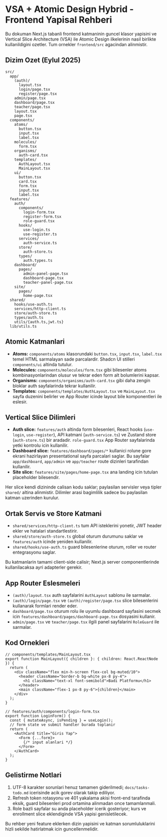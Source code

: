 ﻿# VSA + Atomic Design Hybrid - Frontend Yapisal Rehberi

Bu dokuman Next.js tabanli frontend katmaninin guncel klasor yapisini ve Vertical Slice Architecture (VSA) ile Atomic Design ilkelerinin nasil birlikte kullanildigini ozetler. Tum ornekler `frontend/src` agacindan alinmistir.

## Dizim Ozet (Eylul 2025)

```
src/
  app/
    (auth)/
      layout.tsx
      login/page.tsx
      register/page.tsx
    admin/page.tsx
    dashboard/page.tsx
    teacher/page.tsx
    layout.tsx
    page.tsx
  components/
    atoms/
      button.tsx
      input.tsx
      label.tsx
    molecules/
      form.tsx
    organisms/
      auth-card.tsx
    templates/
      AuthLayout.tsx
      MainLayout.tsx
    ui/
      button.tsx
      card.tsx
      form.tsx
      input.tsx
      label.tsx
  features/
    auth/
      components/
        login-form.tsx
        register-form.tsx
        role-guard.tsx
      hooks/
        use-login.ts
        use-register.ts
      services/
        auth-service.ts
      store/
        auth-store.ts
      types/
        auth.types.ts
    dashboard/
      pages/
        admin-panel-page.tsx
        dashboard-page.tsx
        teacher-panel-page.tsx
    site/
      pages/
        home-page.tsx
  shared/
    hooks/use-auth.ts
    services/http-client.ts
    store/auth-store.ts
    types/auth.ts
    utils/{auth.ts,jwt.ts}
  lib/utils.ts
```

## Atomic Katmanlari

- **Atoms:** `components/atoms` klasorundaki `button.tsx`, `input.tsx`, `label.tsx` temel HTML sarmalayan sade parcalardir. Shadcn UI stilleri `components/ui` altinda tutulur.
- **Molecules:** `components/molecules/form.tsx` gibi bilesenler atoms kombinasyonlarindan olusur ve tekrar eden form alt bolumlerini kapsar.
- **Organisms:** `components/organisms/auth-card.tsx` gibi daha zengin bloklar auth sayfalarinda tekrar kullanilir.
- **Templates:** `components/templates/AuthLayout.tsx` ve `MainLayout.tsx` sayfa duzenini belirler ve App Router icinde layout bile komponentleri ile eslesir.

## Vertical Slice Dilimleri

- **Auth slice:** `features/auth` altinda form bilesenleri, React hooks (`use-login`, `use-register`), API katmani (`auth-service.ts`) ve Zustand store (`auth-store.ts`) bir aradadir. `role-guard.tsx` App Router sayfalarinda yetki kontrolu icin kullanilir.
- **Dashboard slice:** `features/dashboard/pages/*` kullanici rolune gore ekrani hazirlayan presentational sayfa parcalari saglar. Bu sayfalar `app/dashboard`, `app/admin` ve `app/teacher` route dizinleri tarafindan kullanilir.
- **Site slice:** `features/site/pages/home-page.tsx` ana landing icin tutulan placeholder bilesendir.

Her slice kendi dizininde calisan kodu saklar; paylasilan servisler veya tipler `shared/` altina alinmistir. Dilimler arasi bagimlilik sadece bu paylasilan katman uzerinden kurulur.

## Ortak Servis ve Store Katmani

- `shared/services/http-client.ts` tum API isteklerini yonetir, JWT header ekler ve hatalari standartlestirir.
- `shared/store/auth-store.ts` global oturum durumunu saklar ve `features/auth` icinde yeniden kullanilir.
- `shared/hooks/use-auth.ts` guard bilesenlerine oturum, roller ve router entegrasyonu saglar.

Bu katmanlarin tamami client-side calisir; Next.js server componentlerinde kullanilacaksa ayri adapterler gerekir.

## App Router Eslesmeleri

- `(auth)/layout.tsx` auth sayfalarini `AuthLayout` sablonu ile sarmalar.
- `(auth)/login/page.tsx` ve `(auth)/register/page.tsx` slice bilesenlerini kullanarak formlari render eder.
- `dashboard/page.tsx` oturum rolu ile uyumlu dashboard sayfasini secmek icin `features/dashboard/pages/dashboard-page.tsx` dosyasini kullanir.
- `admin/page.tsx` ve `teacher/page.tsx` ilgili panel sayfalarini `RoleGuard` ile sarmalar.

## Kod Ornekleri

```tsx
// components/templates/MainLayout.tsx
export function MainLayout({ children }: { children: React.ReactNode }) {
  return (
    <div className="flex min-h-screen flex-col bg-muted/10">
      <header className="border-b bg-white px-8 py-4">
        <h1 className="text-xl font-semibold">Badi Platformu</h1>
      </header>
      <main className="flex-1 px-8 py-6">{children}</main>
    </div>
  );
}
```

```tsx
// features/auth/components/login-form.tsx
export function LoginForm() {
  const { mutateAsync, isPending } = useLogin();
  // form state ve submit handler burada toplanir
  return (
    <AuthCard title="Giris Yap">
      <Form {...form}>
        {/* input alanlari */}
      </Form>
    </AuthCard>
  );
}
```

## Gelistirme Notlari

1. UTF-8 karakter sorunlari henuz tamamen giderilmedi; `docs/tasks-todo.md` icerisinde acik gorev olarak takip ediliyor.
2. Refresh token rotasyonu ve 401 yakalama akisi front-end tarafinda eksik, guard bilesenleri prod ortamina alinmadan once tamamlanmali.
3. Role bazli sayfalar su anda placeholder icerik gosteriyor; kurs ve enrollment slice eklendiginde VSA yapisi genisletilecek.

Bu rehber yeni feature eklerken dizin yapisini ve katman sorumluluklarini hizli sekilde hatirlatmak icin guncellenmelidir.
